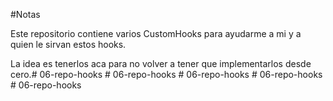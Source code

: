 #Notas

Este repositorio contiene varios CustomHooks para ayudarme a mi y a quien le sirvan estos hooks.

La idea es tenerlos aca para no volver a tener que implementarlos desde cero.#   0 6 - r e p o - h o o k s  
 #   0 6 - r e p o - h o o k s  
 #   0 6 - r e p o - h o o k s  
 #   0 6 - r e p o - h o o k s  
 #   0 6 - r e p o - h o o k s  
 